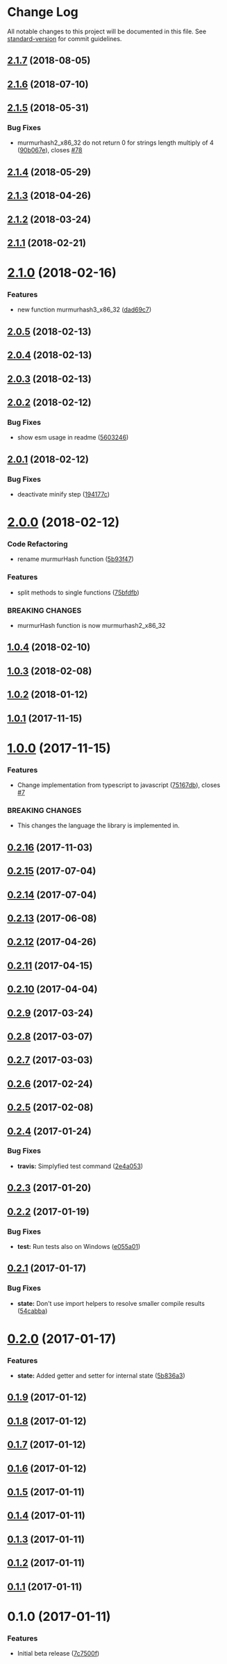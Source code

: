 # Change Log

All notable changes to this project will be documented in this file. See [standard-version](https://github.com/conventional-changelog/standard-version) for commit guidelines.

<a name="2.1.7"></a>
## [2.1.7](https://github.com/MartinHelmut/number-generator/compare/v2.1.6...v2.1.7) (2018-08-05)



<a name="2.1.6"></a>
## [2.1.6](https://github.com/MartinHelmut/number-generator/compare/v2.1.5...v2.1.6) (2018-07-10)



<a name="2.1.5"></a>
## [2.1.5](https://github.com/MartinHelmut/number-generator/compare/v2.1.4...v2.1.5) (2018-05-31)


### Bug Fixes

* murmurhash2_x86_32 do not return 0 for strings length multiply of 4 ([90b067e](https://github.com/MartinHelmut/number-generator/commit/90b067e)), closes [#78](https://github.com/MartinHelmut/number-generator/issues/78)



<a name="2.1.4"></a>
## [2.1.4](https://github.com/MartinHelmut/number-generator/compare/v2.1.3...v2.1.4) (2018-05-29)



<a name="2.1.3"></a>
## [2.1.3](https://github.com/MartinHelmut/number-generator/compare/v2.1.2...v2.1.3) (2018-04-26)



<a name="2.1.2"></a>
## [2.1.2](https://github.com/MartinHelmut/number-generator/compare/v2.1.1...v2.1.2) (2018-03-24)



<a name="2.1.1"></a>
## [2.1.1](https://github.com/MartinHelmut/number-generator/compare/v2.1.0...v2.1.1) (2018-02-21)



<a name="2.1.0"></a>
# [2.1.0](https://github.com/MartinHelmut/number-generator/compare/v2.0.5...v2.1.0) (2018-02-16)


### Features

* new function murmurhash3_x86_32 ([dad69c7](https://github.com/MartinHelmut/number-generator/commit/dad69c7))



<a name="2.0.5"></a>
## [2.0.5](https://github.com/MartinHelmut/number-generator/compare/v2.0.4...v2.0.5) (2018-02-13)



<a name="2.0.4"></a>
## [2.0.4](https://github.com/MartinHelmut/number-generator/compare/v2.0.3...v2.0.4) (2018-02-13)



<a name="2.0.3"></a>
## [2.0.3](https://github.com/MartinHelmut/number-generator/compare/v2.0.2...v2.0.3) (2018-02-13)



<a name="2.0.2"></a>
## [2.0.2](https://github.com/MartinHelmut/number-generator/compare/v2.0.1...v2.0.2) (2018-02-12)


### Bug Fixes

* show esm usage in readme ([5603246](https://github.com/MartinHelmut/number-generator/commit/5603246))



<a name="2.0.1"></a>
## [2.0.1](https://github.com/MartinHelmut/number-generator/compare/v2.0.0...v2.0.1) (2018-02-12)


### Bug Fixes

* deactivate minify step ([194177c](https://github.com/MartinHelmut/number-generator/commit/194177c))



<a name="2.0.0"></a>
# [2.0.0](https://github.com/MartinHelmut/number-generator/compare/v1.0.4...v2.0.0) (2018-02-12)


### Code Refactoring

* rename murmurHash function ([5b93f47](https://github.com/MartinHelmut/number-generator/commit/5b93f47))


### Features

* split methods to single functions ([75bfdfb](https://github.com/MartinHelmut/number-generator/commit/75bfdfb))


### BREAKING CHANGES

* murmurHash function is now murmurhash2_x86_32



<a name="1.0.4"></a>
## [1.0.4](https://github.com/MartinHelmut/number-generator/compare/v1.0.3...v1.0.4) (2018-02-10)



<a name="1.0.3"></a>
## [1.0.3](https://github.com/MartinHelmut/number-generator/compare/v1.0.2...v1.0.3) (2018-02-08)



<a name="1.0.2"></a>
## [1.0.2](https://github.com/MartinHelmut/number-generator/compare/v1.0.1...v1.0.2) (2018-01-12)



<a name="1.0.1"></a>
## [1.0.1](https://github.com/MartinHelmut/number-generator/compare/v1.0.0...v1.0.1) (2017-11-15)



<a name="1.0.0"></a>
# [1.0.0](https://github.com/MartinHelmut/number-generator/compare/v0.2.16...v1.0.0) (2017-11-15)


### Features

* Change implementation from typescript to javascript ([75167db](https://github.com/MartinHelmut/number-generator/commit/75167db)), closes [#7](https://github.com/MartinHelmut/number-generator/issues/7)


### BREAKING CHANGES

* This changes the language the library is implemented in.



<a name="0.2.16"></a>
## [0.2.16](https://github.com/MartinHelmut/number-generator/compare/v0.2.15...v0.2.16) (2017-11-03)



<a name="0.2.15"></a>
## [0.2.15](https://github.com/MartinHelmut/number-generator/compare/v0.2.14...v0.2.15) (2017-07-04)



<a name="0.2.14"></a>
## [0.2.14](https://github.com/MartinHelmut/number-generator/compare/v0.2.13...v0.2.14) (2017-07-04)



<a name="0.2.13"></a>
## [0.2.13](https://github.com/MartinHelmut/number-generator/compare/v0.2.12...v0.2.13) (2017-06-08)



<a name="0.2.12"></a>
## [0.2.12](https://github.com/MartinHelmut/number-generator/compare/v0.2.11...v0.2.12) (2017-04-26)



<a name="0.2.11"></a>
## [0.2.11](https://github.com/MartinHelmut/number-generator/compare/v0.2.10...v0.2.11) (2017-04-15)



<a name="0.2.10"></a>
## [0.2.10](https://github.com/MartinHelmut/number-generator/compare/v0.2.9...v0.2.10) (2017-04-04)



<a name="0.2.9"></a>
## [0.2.9](https://github.com/MartinHelmut/number-generator/compare/v0.2.8...v0.2.9) (2017-03-24)



<a name="0.2.8"></a>
## [0.2.8](https://github.com/MartinHelmut/number-generator/compare/v0.2.7...v0.2.8) (2017-03-07)



<a name="0.2.7"></a>
## [0.2.7](https://github.com/MartinHelmut/number-generator/compare/v0.2.6...v0.2.7) (2017-03-03)



<a name="0.2.6"></a>
## [0.2.6](https://github.com/MartinHelmut/number-generator/compare/v0.2.5...v0.2.6) (2017-02-24)



<a name="0.2.5"></a>
## [0.2.5](https://github.com/MartinHelmut/number-generator/compare/v0.2.4...v0.2.5) (2017-02-08)



<a name="0.2.4"></a>
## [0.2.4](https://github.com/MartinHelmut/number-generator/compare/v0.2.3...v0.2.4) (2017-01-24)


### Bug Fixes

* **travis:** Simplyfied test command ([2e4a053](https://github.com/MartinHelmut/number-generator/commit/2e4a053))



<a name="0.2.3"></a>
## [0.2.3](https://github.com/MartinHelmut/number-generator/compare/v0.2.2...v0.2.3) (2017-01-20)



<a name="0.2.2"></a>
## [0.2.2](https://github.com/MartinHelmut/number-generator/compare/v0.2.1...v0.2.2) (2017-01-19)


### Bug Fixes

* **test:** Run tests also on Windows ([e055a01](https://github.com/MartinHelmut/number-generator/commit/e055a01))



<a name="0.2.1"></a>
## [0.2.1](https://github.com/MartinHelmut/number-generator/compare/v0.2.0...v0.2.1) (2017-01-17)


### Bug Fixes

* **state:** Don't use import helpers to resolve smaller compile results ([54cabba](https://github.com/MartinHelmut/number-generator/commit/54cabba))



<a name="0.2.0"></a>
# [0.2.0](https://github.com/MartinHelmut/number-generator/compare/v0.1.9...v0.2.0) (2017-01-17)


### Features

* **state:** Added getter and setter for internal state ([5b836a3](https://github.com/MartinHelmut/number-generator/commit/5b836a3))



<a name="0.1.9"></a>
## [0.1.9](https://github.com/MartinHelmut/number-generator/compare/v0.1.8...v0.1.9) (2017-01-12)



<a name="0.1.8"></a>
## [0.1.8](https://github.com/MartinHelmut/number-generator/compare/v0.1.7...v0.1.8) (2017-01-12)



<a name="0.1.7"></a>
## [0.1.7](https://github.com/MartinHelmut/number-generator/compare/v0.1.6...v0.1.7) (2017-01-12)



<a name="0.1.6"></a>
## [0.1.6](https://github.com/MartinHelmut/number-generator/compare/v0.1.5...v0.1.6) (2017-01-12)



<a name="0.1.5"></a>
## [0.1.5](https://github.com/MartinHelmut/number-generator/compare/v0.1.4...v0.1.5) (2017-01-11)



<a name="0.1.4"></a>
## [0.1.4](https://github.com/MartinHelmut/number-generator/compare/v0.1.3...v0.1.4) (2017-01-11)



<a name="0.1.3"></a>
## [0.1.3](https://github.com/MartinHelmut/number-generator/compare/v0.1.2...v0.1.3) (2017-01-11)



<a name="0.1.2"></a>
## [0.1.2](https://github.com/MartinHelmut/number-generator/compare/v0.1.1...v0.1.2) (2017-01-11)



<a name="0.1.1"></a>
## [0.1.1](https://github.com/MartinHelmut/number-generator/compare/v0.1.0...v0.1.1) (2017-01-11)



<a name="0.1.0"></a>
# 0.1.0 (2017-01-11)


### Features

* Initial beta release ([7c7500f](https://github.com/MartinHelmut/number-generator/commit/7c7500f))
